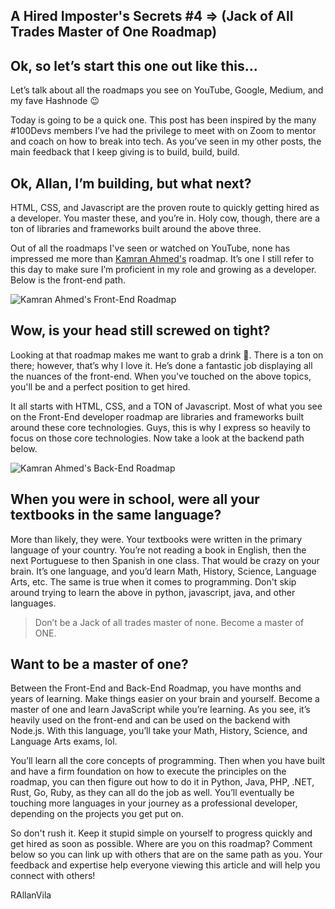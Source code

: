 ## A Hired Imposter's Secrets #4 => (Jack of All Trades Master of One Roadmap)

## Ok, so let’s start this one out like this...

Let’s talk about all the roadmaps you see on YouTube, Google, Medium, and my fave Hashnode 😉

Today is going to be a quick one. This post has been inspired by the many #100Devs members I’ve had the privilege to meet with on Zoom to mentor and coach on how to break into tech. As you’ve seen in my other posts, the main feedback that I keep giving is to build, build, build.

## Ok, Allan, I’m building, but what next?

HTML, CSS, and Javascript are the proven route to quickly getting hired as a developer. You master these, and you’re in. Holy cow, though, there are a ton of libraries and frameworks built around the above three.

Out of all the roadmaps I've seen or watched on YouTube, none has impressed me more than [Kamran Ahmed's](https://twitter.com/kamranahmedse) roadmap. It’s one  I still refer to this day to make sure I’m proficient in my role and growing as a developer. Below is the front-end path. 

![Kamran Ahmed's Front-End Roadmap](https://www.freecodecamp.org/news/content/images/2020/08/frontend.png)

## Wow, is your head still screwed on tight?

Looking at that roadmap makes me want to grab a drink 🤯. There is a ton on there; however, that’s why I love it. He’s done a fantastic job displaying all the nuances of the front-end. When you've touched on the above topics, you'll be and a perfect position to get hired.

It all starts with HTML, CSS, and a TON of Javascript. Most of what you see on the Front-End developer roadmap are libraries and frameworks built around these core technologies. Guys, this is why I express so heavily to focus on those core technologies. Now take a look at the backend path below. 

![Kamran Ahmed's Back-End Roadmap](https://www.freecodecamp.org/news/content/images/2020/08/backend.png)

## When you were in school, were all your textbooks in the same language?

More than likely, they were. Your textbooks were written in the primary language of your country. You’re not reading a book in English, then the next Portuguese to then Spanish in one class. That would be crazy on your brain. It’s one language, and you’d learn Math, History, Science, Language Arts, etc. The same is true when it comes to programming. Don't skip around trying to learn the above in python, javascript, java, and other languages. 

> Don’t be a Jack of all trades master of none. Become a master of ONE.
> 

## Want to be a master of one?

Between the Front-End and Back-End Roadmap, you have months and years of learning. Make things easier on your brain and yourself. Become a master of one and learn JavaScript while you’re learning. As you see, it’s heavily used on the front-end and can be used on the backend with Node.js. With this language, you’ll take your Math, History, Science, and Language Arts exams, lol.

You’ll learn all the core concepts of programming. Then when you have built and have a firm foundation on how to execute the principles on the roadmap, you can then figure out how to do it in Python, Java, PHP, .NET, Rust, Go, Ruby, as they can all do the job as well. You’ll eventually be touching more languages in your journey as a professional developer, depending on the projects you get put on. 

So don't rush it. Keep it stupid simple on yourself to progress quickly and get hired as soon as possible. Where are you on this roadmap? Comment below so you can link up with others that are on the same path as you. Your feedback and expertise help everyone viewing this article and will help you connect with others!

RAllanVila